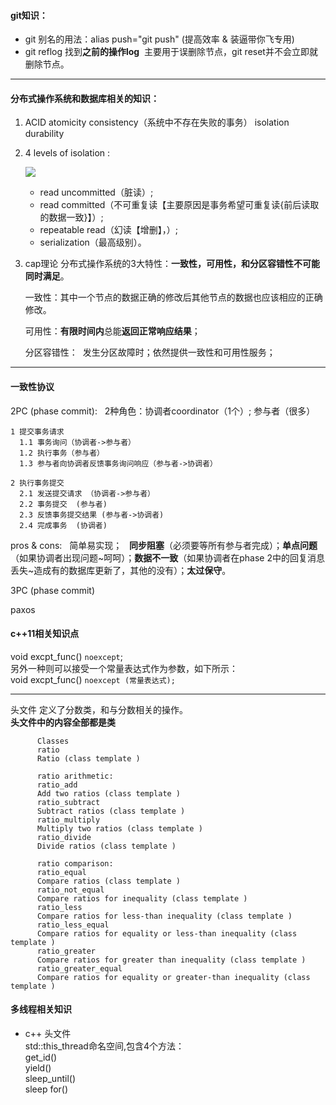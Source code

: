 #### git知识：
* git 别名的用法：alias push="git push" (提高效率 & 装逼带你飞专用)
* git reflog 找到**之前的操作log**  主要用于误删除节点，git reset并不会立即就删除节点。

-------  

#### 分布式操作系统和数据库相关的知识：  
1. ACID atomicity consistency（系统中不存在失败的事务） isolation durability    
2. 4 levels of isolation :  

     ![](http://images2015.cnblogs.com/blog/903715/201611/903715-20161102150430955-492049629.png)  

   * read uncommitted（脏读）;  
   * read committed（不可重复读【主要原因是事务希望可重复读{前后读取的数据一致}】）;   
   * repeatable read（幻读【增删】，）;   
   * serialization（最高级别）。  

3. cap理论 分布式操作系统的3大特性：**一致性，可用性，和分区容错性不可能同时满足**。    

    一致性：其中一个节点的数据正确的修改后其他节点的数据也应该相应的正确修改。  

    可用性：**有限时间内**总能**返回正常响应结果**；  

    分区容错性：  发生分区故障时；依然提供一致性和可用性服务；  

----  

#### 一致性协议  

2PC (phase commit):  
2种角色：协调者coordinator（1个）; 参与者（很多）

    1 提交事务请求  
      1.1 事务询问（协调者->参与者）  
      1.2 执行事务（参与者）  
      1.3 参与者向协调者反馈事务询问响应（参与者->协调者）  

    2 执行事务提交
      2.1 发送提交请求 （协调者->参与者）    
      2.2 事务提交  (参与者)  
      2.3 反馈事务提交结果 (参与者->协调者)   
      2.4 完成事务  (协调者)  
pros & cons:  
简单易实现；  
**同步阻塞**（必须要等所有参与者完成）；**单点问题**（如果协调者出现问题\~呵呵）；**数据不一致**（如果协调者在phase 2中的回复消息丢失~造成有的数据库更新了，其他的没有）；**太过保守**。  

3PC (phase commit)  

paxos  


#### c++11相关知识点  
void excpt_func() `noexcept`;  
另外一种则可以接受一个常量表达式作为参数，如下所示：  
void excpt_func() `noexcept (常量表达式);`  

---

<ratio> 头文件
定义了分数类，和与分数相关的操作。  
**头文件中的内容全部都是类**  

          Classes
          ratio
          Ratio (class template )

          ratio arithmetic:
          ratio_add
          Add two ratios (class template )
          ratio_subtract
          Subtract ratios (class template )
          ratio_multiply
          Multiply two ratios (class template )
          ratio_divide
          Divide ratios (class template )

          ratio comparison:
          ratio_equal
          Compare ratios (class template )
          ratio_not_equal
          Compare ratios for inequality (class template )
          ratio_less
          Compare ratios for less-than inequality (class template )
          ratio_less_equal
          Compare ratios for equality or less-than inequality (class template )
          ratio_greater
          Compare ratios for greater than inequality (class template )
          ratio_greater_equal
          Compare ratios for equality or greater-than inequality (class template )


#### 多线程相关知识  
* c++ <thread>头文件  
std::this_thread命名空间,包含4个方法：  
     get_id()  
     yield()  
     sleep_until()  
     sleep for()  
 
